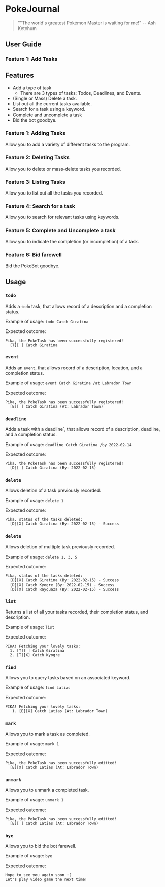 # PokeJournal
> ""The world's greatest Pokémon Master is waiting for me!" -- Ash Ketchum

## User Guide

### Feature 1: Add Tasks

## Features
 - Add a type of task 
   - There are 3 types of tasks; Todos, Deadlines, and Events.
 - (Single or Mass) Delete a task.
 - List out all the current tasks available.
 - Search for a task using a keyword.
 - Complete and uncomplete a task
 - Bid the bot goodbye.

### Feature 1: Adding Tasks
Allow you to add a variety of different tasks to the program.

### Feature 2: Deleting Tasks
Allow you to delete or mass-delete tasks you recorded.

### Feature 3: Listing Tasks
Allow you to list out all the tasks you recorded.

### Feature 4: Search for a task
Allow you to search for relevant tasks using keywords.

### Feature 5: Complete and Uncomplete a task
Allow you to indicate the completion (or incompletion) of a task.

### Feature 6: Bid farewell
Bid the PokeBot goodbye.

## Usage

### `todo`
Adds a `todo` task, that allows record of a description and a completion status.

Example of usage: `todo Catch Giratina`

Expected outcome:
```
Pika, the PokeTask has been successfully registered!
  [T][ ] Catch Giratina
```

### `event`
Adds an `event`, that allows record of a description, location, and a completion status.

Example of usage: `event Catch Giratina /at Labrador Town`

Expected outcome:
```
Pika, the PokeTask has been successfully registered!
  [E][ ] Catch Giratina (At: Labrador Town)
```

### `deadline`
Adds a task with a deadline`, that allows record of a description, deadline, and a completion status.

Example of usage: `deadline Catch Giratina /by 2022-02-14`

Expected outcome:
```
Pika, the PokeTask has been successfully registered!
  [D][ ] Catch Giratina (By: 2022-02-15)
```

### `delete`
Allows deletion of a task previously recorded.

Example of usage: `delete 1`

Expected outcome:
```
Pika, status of the tasks deleted:
  [D][X] Catch Giratina (By: 2022-02-15) - Success
```

### `delete`
Allows deletion of multiple task previously recorded.

Example of usage: `delete 1, 3, 5`

Expected outcome:
```
Pika, status of the tasks deleted:
  [D][X] Catch Giratina (By: 2022-02-15) - Success
  [D][X] Catch Kyogre (By: 2022-02-15) - Success
  [D][X] Catch Rayquaza (By: 2022-02-15) - Success
```

### `list`
Returns a list of all your tasks recorded, their completion status, and description.

Example of usage: `list`

Expected outcome:
```
PIKA! Fetching your lovely tasks:
  1. [T][ ] Catch Giratina
  2. [T][X] Catch Kyogre

```
### `find`
Allows you to query tasks based on an associated keyword.

Example of usage: `find Latias`

Expected outcome:
```
PIKA! Fetching your lovely tasks:
   1. [E][X] Catch Latias (At: Labrador Town)
```

### `mark`
Allows you to mark a task as completed.

Example of usage: `mark 1`

Expected outcome:
```
Pika, the PokeTask has been successfully editted!
  [E][X] Catch Latias (At: Labrador Town)
```

### `unmark`
Allows you to unmark a completed task.

Example of usage: `unmark 1`

Expected outcome:
```
Pika, the PokeTask has been successfully editted!
  [E][ ] Catch Latias (At: Labrador Town)
```

### `bye`
Allows you to bid the bot farewell.

Example of usage: `bye`

Expected outcome:
```
Hope to see you again soon :(
Let's play video game the next time!
```